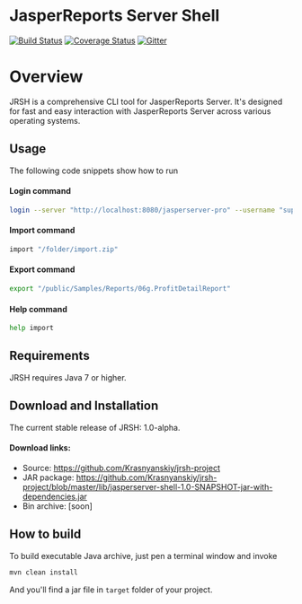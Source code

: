 JasperReports Server Shell
==========================
[![Build Status](https://travis-ci.org/Krasnyanskiy/jrsh-project.svg?branch=master)](https://travis-ci.org/Krasnyanskiy/jrsh-project) [![Coverage Status](https://coveralls.io/repos/Krasnyanskiy/jrsh/badge.svg)](https://coveralls.io/r/Krasnyanskiy/jrsh?branch=master)
[![Gitter](https://badges.gitter.im/Join%20Chat.svg)](https://gitter.im/Krasnyanskiy/jrs-command-line-tool?utm_source=badge&utm_medium=badge&utm_campaign=pr-badge&utm_content=body_badge)
# Overview
JRSH is a comprehensive CLI tool for JasperReports Server. It's designed for fast and easy interaction with JasperReports Server across various operating systems.
## Usage
The following code snippets show how to run
#### Login command
```bash
login --server "http://localhost:8080/jasperserver-pro" --username "superuser" --password "superuser"
```
#### Import command
```bash
import "/folder/import.zip"
```
#### Export command
```bash
export "/public/Samples/Reports/06g.ProfitDetailReport"
```
#### Help command
```bash
help import
```
## Requirements
JRSH requires Java 7 or higher.
## Download and Installation
The current stable release of JRSH: 1.0-alpha.
#### Download links:
- Source: https://github.com/Krasnyanskiy/jrsh-project
- JAR package: https://github.com/Krasnyanskiy/jrsh-project/blob/master/lib/jasperserver-shell-1.0-SNAPSHOT-jar-with-dependencies.jar
- Bin archive: [soon]

## How to build
To build executable Java archive, just pen a terminal window and invoke
```java
mvn clean install
```
And you'll find a jar file in `target` folder of your project.
